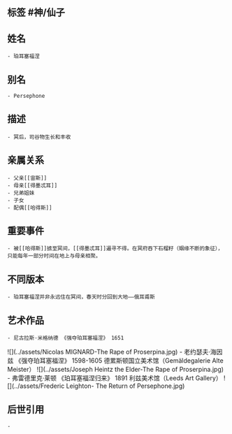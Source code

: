 ## 标签  #神/仙子
## 姓名
	- 珀耳塞福涅
## 别名
	- Persephone
## 描述
	- 冥后，司谷物生长和丰收
## 亲属关系
	- 父亲[[宙斯]]
	- 母亲[[得墨忒耳]]
	- 兄弟姐妹
	- 子女
	- 配偶[[哈得斯]]
## 重要事件
	- 被[[哈得斯]]掳至冥间，[[得墨忒耳]]遍寻不得。在冥府吞下石榴籽（姻缘不断的象征），只能每年一部分时间在地上与母亲相聚。
## 不同版本
	- 珀耳塞福涅并非永远住在冥间，春天时分回到大地——俄耳甫斯
## 艺术作品
	- 尼古拉斯·米格纳德 《强夺珀耳塞福涅》 1651
 ![](../assets/Nicolas MIGNARD-The Rape of Proserpina.jpg)
	- 老约瑟夫·海因兹 《强夺珀耳塞福涅》 1598-1605 德累斯顿国立美术馆（Gemäldegalerie Alte Meister）
 ![](../assets/Joseph Heintz the Elder-The Rape of Proserpina.jpg)
	- 弗雷德里克·莱顿 《珀耳塞福涅归来》 1891 利兹美术馆（Leeds Art Gallery）
 ![](../assets/Frederic Leighton- The Return of Persephone.jpg)
## 后世引用
	-
